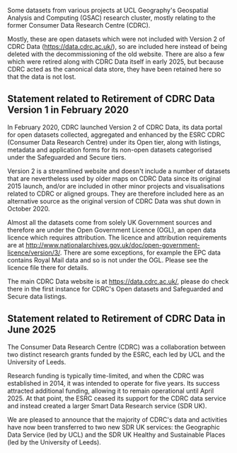 Some datasets from various projects at UCL Geography's Geospatial Analysis and Computing (GSAC) research cluster, mostly relating to the former Consumer Data Research Centre (CDRC). 

Mostly, these are open datasets which were not included with Version 2 of CDRC Data (https://data.cdrc.ac.uk/), so are included here instead of being deleted with the decommissioning of the old website. There are also a few which were retired along with CDRC Data itself in early 2025, but because CDRC acted as the canonical data store, they have been retained here so that the data is not lost. 

## Statement related to Retirement of CDRC Data Version 1 in February 2020

In February 2020, CDRC launched Version 2 of CDRC Data, its data portal for open datasets collected, aggregated and enhanced by the ESRC CDRC (Consumer Data Research Centre) under its Open tier, along with listings, metadata and application forms for its non-open datasets categorised under the Safeguarded and Secure tiers.

Version 2 is a streamlined website and doesn't include a number of datasets that are nevertheless used by older maps on CDRC Data since its original 2015 launch, and/or are included in other minor projects and visualisations related to CDRC or aligned groups. They are therefore included here as an alternative source as the original version of CDRC Data was shut down in October 2020.

Almost all the datasets come from solely UK Government sources and therefore are under the Open Government Licence (OGL), an open data licence which requires attribution. The licence and attribution requirements are at http://www.nationalarchives.gov.uk/doc/open-government-licence/version/3/. There are some exceptions, for example the EPC data contains Royal Mail data and so is not under the OGL. Please see the licence file there for details.

The main CDRC Data website is at https://data.cdrc.ac.uk/, please do check there in the first instance for CDRC's Open datasets and Safeguarded and Secure data listings.

## Statement related to Retirement of CDRC Data in June 2025

The Consumer Data Research Centre (CDRC) was a collaboration between two distinct research grants funded by the ESRC, each led by UCL and the University of Leeds.

Research funding is typically time-limited, and when the CDRC was established in 2014, it was intended to operate for five years. Its success attracted additional funding, allowing it to remain operational until April 2025. At that point, the ESRC ceased its support for the CDRC data service and instead created a larger Smart Data Research service (SDR UK).

We are pleased to announce that the majority of CDRC's data and activities have now been transferred to two new SDR UK services: the Geographic Data Service (led by UCL) and the SDR UK Healthy and Sustainable Places (led by the University of Leeds).
